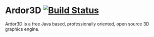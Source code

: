 Ardor3D [![Build Status](https://travis-ci.org/Renanse/Ardor3D.svg?branch=master)](https://travis-ci.org/Renanse/Ardor3D)
=======

Ardor3D is a free Java based, professionally oriented, open source 3D graphics engine.
